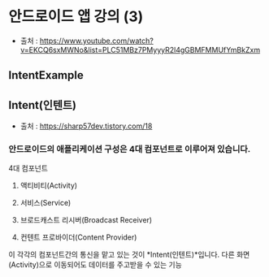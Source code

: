 # 안드로이드 앱 강의 (3)
- 출처 : https://www.youtube.com/watch?v=EKCQ6sxMWNo&list=PLC51MBz7PMyyyR2l4gGBMFMMUfYmBkZxm
## IntentExample

## Intent(인텐트)
- 출처 : https://sharp57dev.tistory.com/18

### 안드로이드의 애플리케이션 구성은 4대 컴포넌트로 이루어져 있습니다.

4대 컴포넌트

1. 액티비티(Activity)

2. 서비스(Service)

3. 브로드캐스트 리시버(Broadcast Receiver)

4. 컨텐트 프로바이더(Content Provider)

이 각각의 컴포넌트간의 통신을 맡고 있는 것이 *Intent(인텐트)*입니다.
다른 화면(Activity)으로 이동되어도 데이터를 주고받을 수 있는 기능